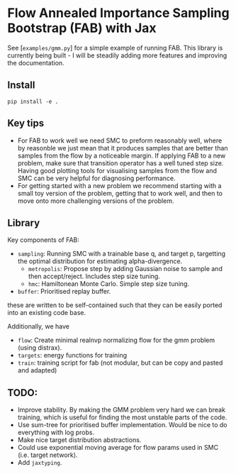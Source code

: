 # Flow Annealed Importance Sampling Bootstrap (FAB) with Jax
See [`examples/gmm.py`] for a simple example of running FAB.
This library is currently being built - I will be steadily adding more features and improving the documentation.

## Install
```shell
pip install -e .
```

## Key tips
 - For FAB to work well we need SMC to preform reasonably well, where by reasonble we just mean that it produces samples that are
better than samples from the flow by a noticeable margin.
If applying FAB to a new problem, make sure that transition operator has a well tuned step size.
Having good plotting tools for visualising samples from the flow and SMC can be very helpful for diagnosing performance.
 - For getting started with a new problem we recommend starting with a small toy version of the problem, getting that to work
well, and then to move onto more challenging versions of the problem. 


## Library
Key components of FAB:
- `sampling`: Running SMC with a trainable base q, and target p, targetting the optimal distribution for estimating alpha-divergence.
   - `metropolis`: Propose step by adding Gaussian noise to sample and then accept/reject. Includes step size tuning.
   - `hmc`: Hamiltonean Monte Carlo. Simple step size tuning.
- `buffer`: Prioritised replay buffer. 

these are written to be self-contained such that they can be easily ported into an existing code base.

Additionally, we have
 - `flow`: Create minimal realnvp normalizing flow for the gmm problem (using distrax).
 - `targets`: energy functions for training
 - `train`: training script for fab (not modular, but can be copy and pasted and adapted)


## TODO:
 - Improve stability. By making the GMM problem very hard we can break training, which is useful for finding 
the most unstable parts of the code. 
 - Use sum-tree for prioritised buffer implementation. Would be nice to do everything with log probs.
 - Make nice target distribution abstractions. 
 - Could use exponential moving average for flow params used in SMC (i.e. target network).
 - Add `jaxtyping`. 